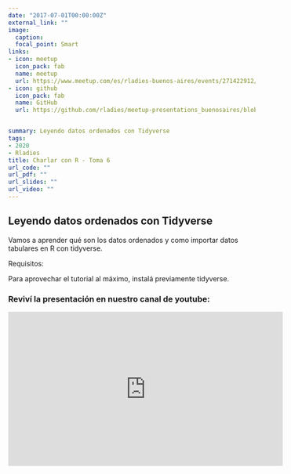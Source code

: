 ```yaml
---
date: "2017-07-01T00:00:00Z"
external_link: ""
image:
  caption:
  focal_point: Smart
links:
- icon: meetup
  icon_pack: fab
  name: meetup
  url: https://www.meetup.com/es/rladies-buenos-aires/events/271422912/
- icon: github
  icon_pack: fab
  name: GitHub
  url: https://github.com/rladies/meetup-presentations_buenosaires/blob/master/README.md


summary: Leyendo datos ordenados con Tidyverse
tags:
- 2020
- Rladies
title: Charlar con R - Toma 6
url_code: ""
url_pdf: ""
url_slides: ""
url_video: ""
---
```


## Leyendo datos ordenados con Tidyverse

Vamos a aprender qué son los datos ordenados y como importar datos tabulares en R con tidyverse. 

Requisitos:

Para aprovechar el tutorial al máximo, instalá previamente tidyverse. 

### Reviví la presentación en nuestro canal de youtube:


<iframe width="560" height="315" src="https://www.youtube.com/embed/v39DeY0IDI0" title="YouTube video player" frameborder="0" allow="accelerometer; autoplay; clipboard-write; encrypted-media; gyroscope; picture-in-picture" allowfullscreen></iframe>
